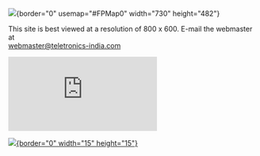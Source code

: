  

![](../images/HomeVisualEC.gif){border="0" usemap="#FPMap0" width="730"
height="482"}

This site is best viewed at a resolution of 800 x 600. E-mail the
webmaster at\
<webmaster@teletronics-india.com>

![](http://www.searchalley.com/cgi-bin/counter/gr-count.pl?wh&969294698)

[![](http://www.searchalley.com/images/sa-counter.gif){border="0"
width="15" height="15"}](http://www.searchalley.com)
